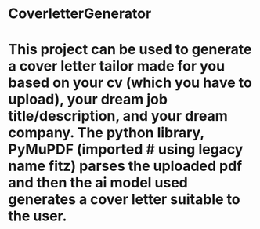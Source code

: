 # CoverletterGenerator

# This project can be used to generate a cover letter tailor made for you based on your cv (which you have to upload), your dream job title/description, and your dream company. The python library, PyMuPDF (imported # using legacy name fitz) parses the uploaded pdf and then the ai model used generates a cover letter suitable to the user.
